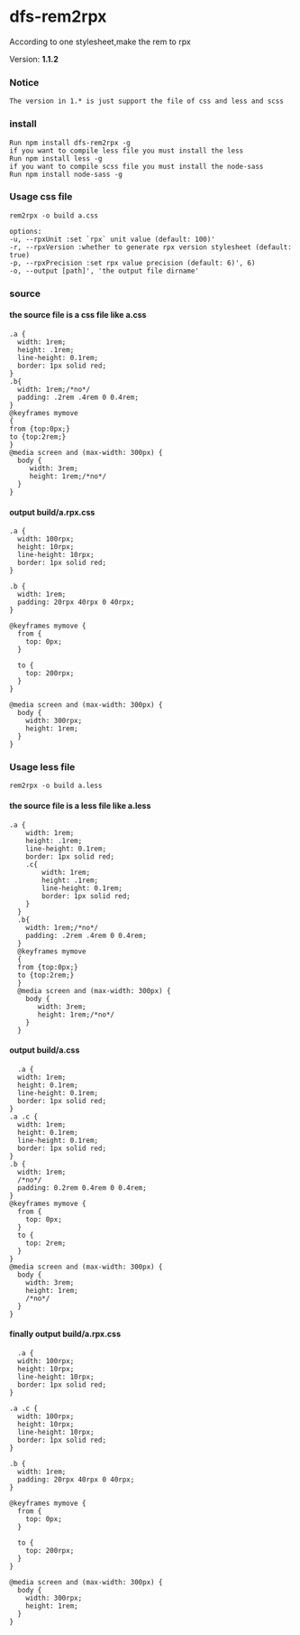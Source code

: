 # dfs-rem2rpx

According to one stylesheet,make the rem to rpx

Version: **1.1.2**
### Notice 
    The version in 1.* is just support the file of css and less and scss

### install 
    Run npm install dfs-rem2rpx -g
    if you want to compile less file you must install the less
    Run npm install less -g
    if you want to compile scss file you must install the node-sass
    Run npm install node-sass -g

### Usage css file
```
rem2rpx -o build a.css

options:
-u, --rpxUnit :set `rpx` unit value (default: 100)'
-r, --rpxVersion :whether to generate rpx version stylesheet (default: true)
-p, --rpxPrecision :set rpx value precision (default: 6)', 6)
-o, --output [path]', 'the output file dirname'
```

### source
#### the source file is a css file like a.css
```
.a {
  width: 1rem;
  height: .1rem;
  line-height: 0.1rem;
  border: 1px solid red;
}
.b{
  width: 1rem;/*no*/
  padding: .2rem .4rem 0 0.4rem;
}
@keyframes mymove
{
from {top:0px;}
to {top:2rem;}
}
@media screen and (max-width: 300px) {
  body {
     width: 3rem;
     height: 1rem;/*no*/
  }
}
```

#### output  build/a.rpx.css
```
.a {
  width: 100rpx;
  height: 10rpx;
  line-height: 10rpx;
  border: 1px solid red;
}

.b {
  width: 1rem;
  padding: 20rpx 40rpx 0 40rpx;
}

@keyframes mymove {
  from {
    top: 0px;
  }

  to {
    top: 200rpx;
  }
}

@media screen and (max-width: 300px) {
  body {
    width: 300rpx;
    height: 1rem;
  }
}
```
### Usage less file

```
rem2rpx -o build a.less
```
#### the source file is a less file like a.less
```
.a {
    width: 1rem;
    height: .1rem;
    line-height: 0.1rem;
    border: 1px solid red;
    .c{
        width: 1rem;
        height: .1rem;
        line-height: 0.1rem;
        border: 1px solid red;
    }
  }
  .b{
    width: 1rem;/*no*/
    padding: .2rem .4rem 0 0.4rem;
  }
  @keyframes mymove
  {
  from {top:0px;}
  to {top:2rem;}
  }
  @media screen and (max-width: 300px) {
    body {
       width: 3rem;
       height: 1rem;/*no*/
    }
  }
  ```

#### output  build/a.css
```
  .a {
  width: 1rem;
  height: 0.1rem;
  line-height: 0.1rem;
  border: 1px solid red;
}
.a .c {
  width: 1rem;
  height: 0.1rem;
  line-height: 0.1rem;
  border: 1px solid red;
}
.b {
  width: 1rem;
  /*no*/
  padding: 0.2rem 0.4rem 0 0.4rem;
}
@keyframes mymove {
  from {
    top: 0px;
  }
  to {
    top: 2rem;
  }
}
@media screen and (max-width: 300px) {
  body {
    width: 3rem;
    height: 1rem;
    /*no*/
  }
}

  ```

#### finally output  build/a.rpx.css

```
  .a {
  width: 100rpx;
  height: 10rpx;
  line-height: 10rpx;
  border: 1px solid red;
}

.a .c {
  width: 100rpx;
  height: 10rpx;
  line-height: 10rpx;
  border: 1px solid red;
}

.b {
  width: 1rem;
  padding: 20rpx 40rpx 0 40rpx;
}

@keyframes mymove {
  from {
    top: 0px;
  }

  to {
    top: 200rpx;
  }
}

@media screen and (max-width: 300px) {
  body {
    width: 300rpx;
    height: 1rem;
  }
}
  ```
